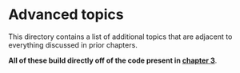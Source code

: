 # Advanced topics

This directory contains a list of additional topics that are adjacent to everything discussed in prior chapters.

**All of these build directly off of the code present in [chapter 3](../03-multi-node/)**.
